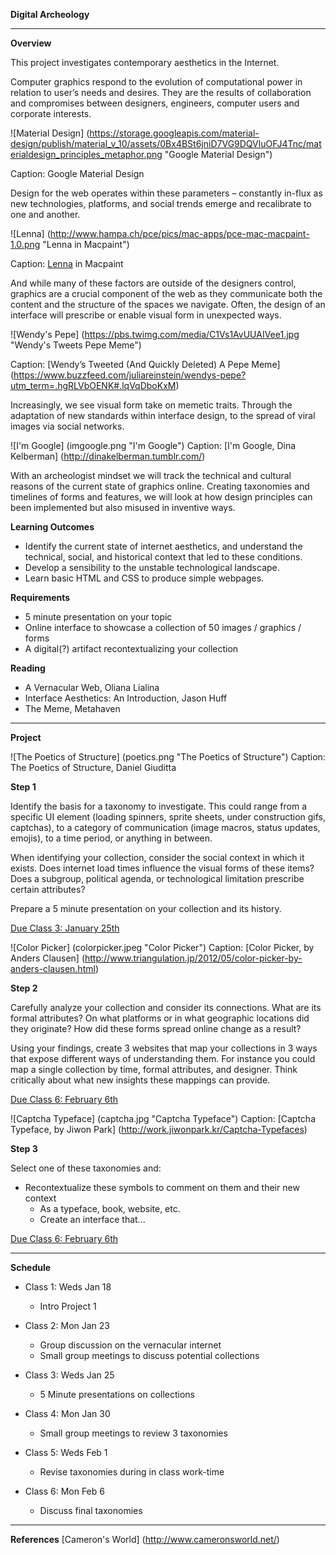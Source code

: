 **Digital Archeology**

---

**Overview**

This project investigates contemporary aesthetics in the Internet.

Computer graphics respond to the evolution of computational power in relation to user’s needs and desires. They are the results of collaboration and compromises between designers, engineers, computer users and corporate interests.



![Material Design] (https://storage.googleapis.com/material-design/publish/material_v_10/assets/0Bx4BSt6jniD7VG9DQVluOFJ4Tnc/materialdesign_principles_metaphor.png "Google Material Design")

Caption: Google Material Design


Design for the web operates within these parameters – constantly in-flux as new technologies, platforms, and social trends emerge and recalibrate to one and another.



![Lenna] (http://www.hampa.ch/pce/pics/mac-apps/pce-mac-macpaint-1.0.png "Lenna in Macpaint")

Caption: [Lenna](https://en.wikipedia.org/wiki/Lenna) in Macpaint


And while many of these factors are outside of the designers control, graphics are a crucial component of the web as they communicate both the content and the structure of the spaces we navigate. Often, the design of an interface will prescribe or enable visual form in unexpected ways.



![Wendy's Pepe] (https://pbs.twimg.com/media/C1Vs1AvUUAIVee1.jpg "Wendy's Tweets Pepe Meme")

Caption: [Wendy’s Tweeted (And Quickly Deleted) A Pepe Meme] (https://www.buzzfeed.com/juliareinstein/wendys-pepe?utm_term=.hgRLVbOENK#.lqVqDboKxM)


Increasingly, we see visual form take on memetic traits. Through the adaptation of new standards within interface design, to the spread of viral images via social networks.


![I'm Google] (imgoogle.png "I'm Google")
Caption: [I'm Google, Dina Kelberman] (http://dinakelberman.tumblr.com/)


With an archeologist mindset we will track the technical and cultural reasons of the current state of graphics online. Creating taxonomies and timelines of forms and features, we will look at how design principles can been implemented but also misused in inventive ways. 


**Learning Outcomes**
* Identify the current state of internet aesthetics, and understand the technical, social, and historical context that led to these conditions.
* Develop a sensibility to the unstable technological landscape.
* Learn basic HTML and CSS to produce simple webpages.

**Requirements**
* 5 minute presentation on your topic
* Online interface to showcase a collection of 50 images / graphics / forms
* A digital(?) artifact recontextualizing your collection

**Reading**
* A Vernacular Web, Oliana Lialina   
* Interface Aesthetics: An Introduction, Jason Huff
* The Meme, Metahaven


---

**Project**


![The Poetics of Structure] (poetics.png "The Poetics of Structure")
Caption: The Poetics of Structure, Daniel Giuditta 

**Step 1**

Identify the basis for a taxonomy to investigate. This could range from a specific UI element (loading spinners, sprite sheets, under construction gifs, captchas), to a category of communication (image macros, status updates, emojis), to a time period, or anything in between.

When identifying your collection, consider the social context in which it exists. Does internet load times influence the visual forms of these items? Does a subgroup, political agenda, or technological limitation prescribe certain attributes?

Prepare a 5 minute presentation on your collection and its history.

[Due Class 3: January 25th](../calendar/week2.md)


![Color Picker] (colorpicker.jpeg "Color Picker")
Caption: [Color Picker, by Anders Clausen] (http://www.triangulation.jp/2012/05/color-picker-by-anders-clausen.html)

**Step 2**

Carefully analyze your collection and consider its connections. What are its formal attributes? On what platforms or in what geographic locations did they originate? How did these forms spread online change as a result?

Using your findings, create 3 websites that map your collections in 3 ways that expose different ways of understanding them. For instance you could map a single collection by time, formal attributes, and designer. Think critically about what new insights these mappings can provide. 

[Due Class 6: February 6th](../calendar/week2.md)


![Captcha Typeface] (captcha.jpg "Captcha Typeface")
Caption: [Captcha Typeface, by Jiwon Park] (http://work.jiwonpark.kr/Captcha-Typefaces)

**Step 3**

Select one of these taxonomies and:
* Recontextualize these symbols to comment on them and their new context
    * As a typeface, book, website, etc.
    * Create an interface that...

[Due Class 6: February 6th](../calendar/week2.md)

---

**Schedule**

* Class 1: Weds Jan 18
    * Intro Project 1

* Class 2: Mon Jan 23
    * Group discussion on the vernacular internet 
    * Small group meetings to discuss potential collections

* Class 3: Weds Jan 25
    * 5 Minute presentations on collections

* Class 4: Mon Jan 30
    * Small group meetings to review 3 taxonomies

* Class 5: Weds Feb 1
    * Revise taxonomies during in class work-time

* Class 6: Mon Feb 6
    * Discuss final taxonomies


---

**References**
[Cameron's World] (http://www.cameronsworld.net/)


